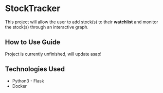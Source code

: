 # StockTracker

This project will allow the user to add stock(s) to their **watchlist** and monitor
the stock(s) through an interactive graph.

## How to Use Guide

Project is currently unfinished, will update asap!

## Technologies Used
* Python3 - Flask
* Docker
